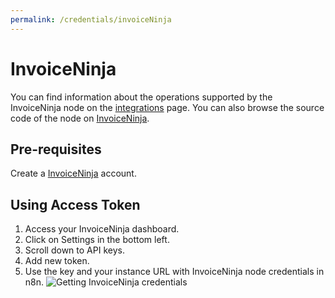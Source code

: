 ```yaml
---
permalink: /credentials/invoiceNinja
---
```



# InvoiceNinja
You can find information about the operations supported by the InvoiceNinja node on the [integrations](https://n8n.io/integrations/n8n-nodes-base.invoiceNinja) page. You can also browse the source code of the node on [InvoiceNinja](https://github.com/n8n-io/n8n/tree/master/packages/nodes-base/nodes/InvoiceNinja).

## Pre-requisites

Create a [InvoiceNinja](https://www.invoiceninja.com/) account.

## Using Access Token

1. Access your InvoiceNinja dashboard.
2. Click on Settings in the bottom left.
3. Scroll down to API keys.
4. Add new token.
5. Use the key and your instance URL with InvoiceNinja node credentials in n8n.
![Getting InvoiceNinja credentials](https://i.imgur.com/KieU3At.gif)




